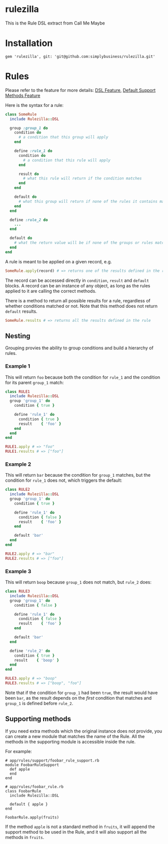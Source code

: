 rulezilla
=========

This is the Rule DSL extract from Call Me Maybe


# Installation

	gem 'rulezilla', git: 'git@github.com:simplybusiness/rulezilla.git'

# Rules

Please refer to the feature for more details:
[DSL Feature](spec/features/rulezilla_dsl_framwork.feature),
[Default Support Methods Feature](spec/features/default_support_methods.feature)


Here is the syntax for a rule:

```ruby
class SomeRule
  include Rulezilla::DSL

  group :group_1 do
    condition do
      # a condition that this group will apply
    end

    define :rule_1 do
      condition do
        # a condition that this rule will apply
      end

      result do
        # what this rule will return if the condition matches
      end
    end

    default do
      # what this group will return if none of the rules it contains match
    end
  end

  define :rule_2 do
    ...
  end

  default do
    # what the return value will be if none of the groups or rules match
  end
end
```

A rule is meant to be applied on a given record, e.g.

```ruby
SomeRule.apply(record) # => returns one of the results defined in the rule
```

The record can be accessed directly in `condition`, `result` and `default` blocks. A record can be an instance of any object, as long as the rules applied to it are calling the correct methods.

There is a method to return all possible results for a rule, regardless of whether conditions matched or not. Note that this method does not return `default` results.

```ruby
SomeRule.results # => returns all the results defined in the rule
```

## Nesting

Grouping provies the ability to group conditions and build a hierarchy of rules.

### Example 1
This will return `foo` because both the condition for `rule_1` and the condition for its parent `group_1` match:

```ruby
class RULE1
  include Rulezilla::DSL
  group 'group_1' do
    condition { true }

    define 'rule_1' do
      condition { true }
      result    { 'foo' }
    end
  end
end

RULE1.apply # => "foo"
RULE1.results # => ["foo"]
```

### Example 2
This will return `bar` because the condition for `group_1` matches, but the condition for `rule_1` does not, which triggers the default:

```ruby
class RULE2
  include Rulezilla::DSL
  group 'group_1' do
    condition { true }

    define 'rule_1' do
      condition { false }
      result    { 'foo' }
    end

    default 'bar'
  end
end

RULE2.apply # => "bar"
RULE2.results # => ["foo"]
```

### Example 3
This will return `boop` because `group_1` does not match, but `rule_2` does:

```ruby
class RULE3
  include Rulezilla::DSL
  group 'group_1' do
    condition { false }

    define 'rule_1' do
      condition { false }
      result    { 'foo' }
    end

    default 'bar'
  end

  define 'rule_2' do
    condition { true }
    result    { 'boop' }
  end
end

RULE3.apply # => "boop"
RULE3.results # => ["boop", "foo"]
```

Note that if the condition for `group_1` had been `true`, the result would have been `bar`, as the result depends on the *first* condition that matches and `group_1` is defined before `rule_2`.


## Supporting methods

If you need extra methods which the original instance does not provide, you can create a new module that matches the name of the Rule. All the methods in the supporting module is accessible inside the rule.

For example:

    # app/rules/support/foobar_rule_support.rb
    module FoobarRuleSupport
      def apple
      end
    end

    # app/rules/foobar_rule.rb
    class FoobarRule
      include Rulezilla::DSL

      default { apple }
    end

    FoobarRule.apply(fruits)

If the method `apple` is not a standard method in `fruits`, it will append the support method to be used in the Rule, and it will also support all the methods in `fruits`.
